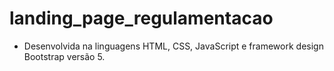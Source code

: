 # landing_page_regulamentacao
- Desenvolvida na linguagens HTML, CSS, JavaScript e framework design Bootstrap versão 5.
